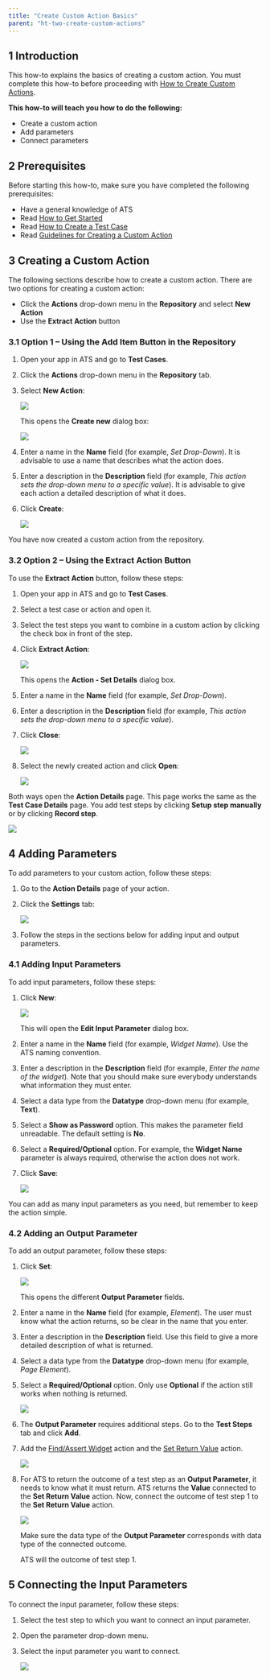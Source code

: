 ```yaml
---
title: "Create Custom Action Basics"
parent: "ht-two-create-custom-actions"
---
```


## 1 Introduction

This how-to explains the basics of creating a custom action. You must complete this how-to before proceeding with [How to Create Custom Actions](ht-two-create-custom-actions).

**This how-to will teach you how to do the following:**

* Create a custom action
* Add parameters
* Connect parameters

## 2 Prerequisites

Before starting this how-to, make sure you have completed the following prerequisites:

* Have a general knowledge of ATS
* Read [How to Get Started](ht-two-getting-started)
* Read [How to Create a Test Case](ht-two-create-a-test-case)
* Read [Guidelines for Creating a Custom Action](ht-two-guidelines-custom-action)

## 3 Creating a Custom Action

The following sections describe how to create a custom action. There are two options for creating a custom action:

* Click the **Actions** drop-down menu in the **Repository** and select **New Action**
* Use the **Extract Action** button

### 3.1 Option 1 – Using the Add Item Button in the Repository

1. Open your app in ATS and go to **Test Cases**.
2. Click the **Actions** drop-down menu in the **Repository** tab.
3.  Select **New Action**:
    
    ![](attachments/ht-two-custom-action-basics/repository-add-action.png)

    This opens the **Create new** dialog box:
    
    ![](attachments/ht-two-custom-action-basics/create-new-action-dialog.png)

4. Enter a name in the **Name** field (for example, *Set Drop-Down*). It is advisable to use a name that describes what the action does.
5. Enter a description in the **Description** field (for example, *This action sets the drop-down menu to a specific value*). It is advisable to give each action a detailed description of what it does.
6.  Click **Create**:
    
    ![](attachments/ht-two-custom-action-basics/create-new-action-dialog-complete.png)

You have now created a custom action from the repository.

### 3.2 Option 2 – Using the Extract Action Button

To use the **Extract Action** button, follow these steps:

1. Open your app in ATS and go to **Test Cases**.
2. Select a test case or action and open it.
3. Select the test steps you want to combine in a custom action by clicking the check box in front of the step.
4.  Click **Extract Action**:
    
    ![](attachments/ht-two-custom-action-basics/test-case-extract-action.png)

    This opens the **Action - Set Details** dialog box.
5. Enter a name in the **Name** field (for example, *Set Drop-Down*).
6. Enter a description in the **Description** field (for example, *This action sets the drop-down menu to a specific value*).
7.  Click **Close**:
    
    ![](attachments/ht-two-custom-action-basics/test-case-action-set-details.png)

8.  Select the newly created action and click **Open**:
    
    ![](attachments/ht-two-custom-action-basics/test-case-open-new-action.png)

Both ways open the **Action Details** page. This page works the same as the **Test Case Details** page. You add test steps by clicking **Setup step manually** or by clicking **Record step**.

![](attachments/ht-two-custom-action-basics/action-details-page-add-record.png)

## 4 Adding Parameters

To add parameters to your custom action, follow these steps:

1. Go to the **Action Details** page of your action.
2.  Click the **Settings** tab:
    
    ![](attachments/ht-two-custom-action-basics/action-details-page-settings.png)

3. Follow the steps in the sections below for adding input and output parameters.

### 4.1 Adding Input Parameters

To add input parameters, follow these steps:

1.  Click **New**:
    
    ![](attachments/ht-two-custom-action-basics/action-details-page-settings-new.png)

    This will open the **Edit Input Parameter** dialog box.

2.  Enter a name in the **Name** field (for example, *Widget Name*). Use the ATS naming convention.
3.  Enter a description in the **Description** field (for example, *Enter the name of the widget*). Note that you should make sure everybody understands what information they must enter.  
4.  Select a data type from the **Datatype** drop-down menu (for example, **Text**).
5.  Select a **Show as Password** option. This makes the parameter field unreadable. The default setting is **No**.
6.  Select a **Required/Optional** option. For example, the **Widget Name** parameter is always required, otherwise the action does not work.
7.  Click **Save**:
    
    ![](attachments/ht-two-custom-action-basics/new-action-edit-input-parameter.png)

You can add as many input parameters as you need, but remember to keep the action simple.

### 4.2 Adding an Output Parameter

To add an output parameter, follow these steps:

1.  Click **Set**:
    
    ![](attachments/ht-two-custom-action-basics/action-details-page-settings-set.png)

    This opens the different **Output Parameter** fields.

2. Enter a name in the **Name** field (for example, *Element*). The user must know what the action returns, so be clear in the name that you enter.  
3. Enter a description in the **Description** field. Use this field to give a more detailed description of what is returned.
4. Select a data type from the **Datatype** drop-down menu (for example, *Page Element*).
5.  Select a **Required/Optional** option. Only use **Optional** if the action still works when nothing is returned.
    
    ![](attachments/ht-two-custom-action-basics/new-action-output-parameter-complete.png)

6. The **Output Parameter** requires additional steps. Go to the **Test Steps** tab and click **Add**.
7.  Add the [Find/Assert Widget](rg-one-findassert-widget) action and the [Set Return Value](rg-one-set-return-value) action.
    
    ![](attachments/ht-two-custom-action-basics/output-parameter-actions.png)

8.  For ATS to return the outcome of a test step as an **Output Parameter**, it needs to know what it must return. ATS returns the **Value** connected to the **Set Return Value** action. Now, connect the outcome of test step 1 to the **Set Return Value** action.
    
    ![](attachments/ht-two-custom-action-basics/set-return-value-parameter.png)

    Make sure the data type of the **Output Parameter** corresponds with data type of the connected outcome.
    
    ATS will the outcome of test step 1.

## 5 Connecting the Input Parameters

To connect the input parameter, follow these steps:

1.  Select the test step to which you want to connect an input parameter.
2.  Open the parameter drop-down menu.
3.  Select the input parameter you want to connect.
    
    ![](attachments/ht-two-custom-action-basics/action-connect-input-parameter.png)
